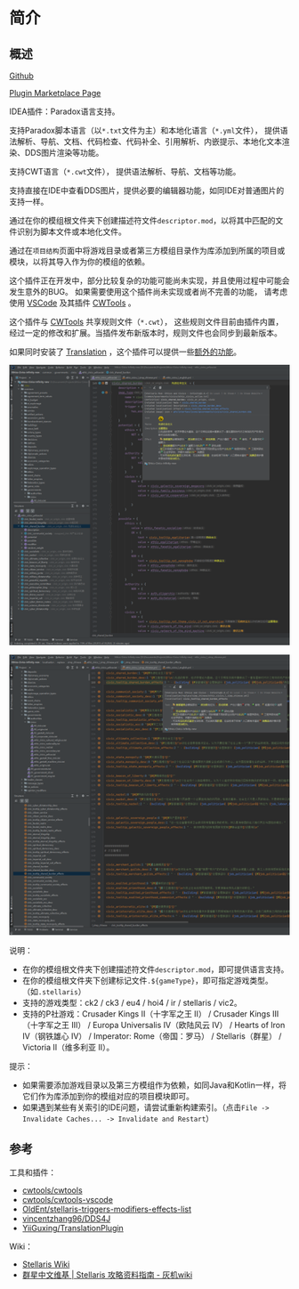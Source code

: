 # 简介

## 概述

[Github](https://github.com/DragonKnightOfBreeze/Paradox-Language-Support)

[Plugin Marketplace Page](https://plugins.jetbrains.com/plugin/16825-paradox-language-support)

IDEA插件：Paradox语言支持。

支持Paradox脚本语言（以`*.txt`文件为主）和本地化语言（`*.yml`文件），
提供语法解析、导航、文档、代码检查、代码补全、引用解析、内嵌提示、本地化文本渲染、DDS图片渲染等功能。

支持CWT语言（`*.cwt`文件），
提供语法解析、导航、文档等功能。

支持直接在IDE中查看DDS图片，提供必要的编辑器功能，如同IDE对普通图片的支持一样。

通过在你的模组根文件夹下创建描述符文件`descriptor.mod`，以将其中匹配的文件识别为脚本文件或本地化文件。

通过在`项目结构`页面中将游戏目录或者第三方模组目录作为库添加到所属的项目或模块，以将其导入作为你的模组的依赖。

这个插件正在开发中，部分比较复杂的功能可能尚未实现，并且使用过程中可能会发生意外的BUG。
如果需要使用这个插件尚未实现或者尚不完善的功能，
请考虑使用 [VSCode](https://code.visualstudio.com) 及其插件 [CWTools](https://github.com/cwtools/cwtools-vscode) 。

这个插件与 [CWTools](https://github.com/cwtools/cwtools-vscode) 共享规则文件（`*.cwt`），
这些规则文件目前由插件内置，经过一定的修改和扩展。当插件发布新版本时，规则文件也会同步到最新版本。

如果同时安装了 [Translation](https://github.com/YiiGuxing/TranslationPlugin) ，这个插件可以提供一些[额外的功能](https://windea.icu/Paradox-Language-Support/#/zh/plugin-integration.md)。

![](../assets/images/script_file_preview_zh.png)

![](../assets/images/localisation_file_preview_zh.png)

说明：

* 在你的模组根文件夹下创建描述符文件`descriptor.mod`，即可提供语言支持。  
* 在你的模组根文件夹下创建标记文件`.${gameType}`，即可指定游戏类型。（如`.stellaris`）  
* 支持的游戏类型：ck2 / ck3 / eu4 / hoi4 / ir / stellaris / vic2。
* 支持的P社游戏：Crusader Kings II（十字军之王 II） / Crusader Kings III（十字军之王 III） / Europa Universalis IV（欧陆风云 IV） / Hearts of Iron IV（钢铁雄心 IV） / Imperator: Rome（帝国：罗马） / Stellaris（群星） / Victoria II（维多利亚 II）。

提示：

* 如果需要添加游戏目录以及第三方模组作为依赖，如同Java和Kotlin一样，将它们作为库添加到你的模组对应的项目模块即可。
* 如果遇到某些有关索引的IDE问题，请尝试重新构建索引。（点击`File -> Invalidate Caches... -> Invalidate and Restart`）

## 参考

工具和插件：

* [cwtools/cwtools](https://github.com/cwtools/cwtools)
* [cwtools/cwtools-vscode](https://github.com/cwtools/cwtools-vscode)
* [OldEnt/stellaris-triggers-modifiers-effects-list](https://github.com/OldEnt/stellaris-triggers-modifiers-effects-list)
* [vincentzhang96/DDS4J](https://github.com/vincentzhang96/DDS4J)
* [YiiGuxing/TranslationPlugin](https://github.com/YiiGuxing/TranslationPlugin)

Wiki：

* [Stellaris Wiki](https://stellaris.paradoxwikis.com/Stellaris_Wiki)
* [群星中文维基 | Stellaris 攻略资料指南 - 灰机wiki](https://qunxing.huijiwiki.com/wiki/%E9%A6%96%E9%A1%B5)
